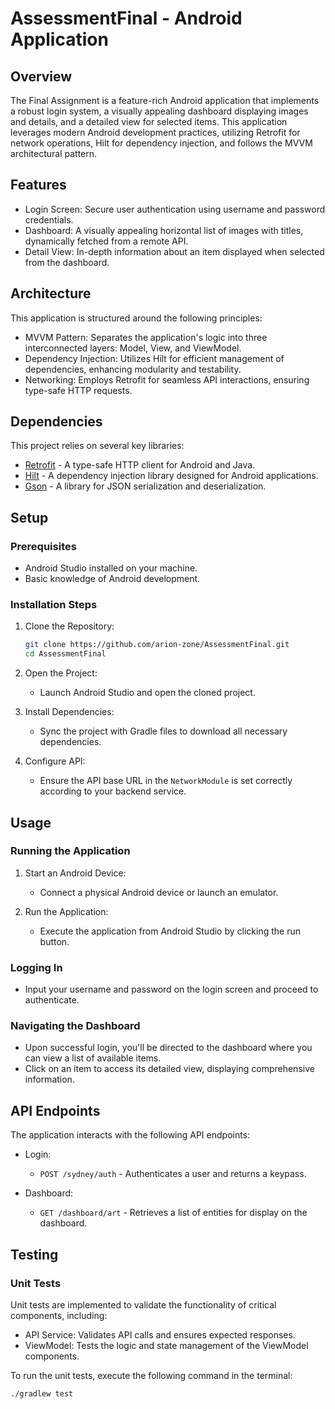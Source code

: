 # AssessmentFinal - Android Application

## Overview

The Final Assignment is a feature-rich Android application that implements a robust login system, a visually appealing dashboard displaying images and details, and a detailed view for selected items. This application leverages modern Android development practices, utilizing Retrofit for network operations, Hilt for dependency injection, and follows the MVVM architectural pattern.

## Features

- Login Screen: Secure user authentication using username and password credentials.
- Dashboard: A visually appealing horizontal list of images with titles, dynamically fetched from a remote API.
- Detail View: In-depth information about an item displayed when selected from the dashboard.

## Architecture

This application is structured around the following principles:

- MVVM Pattern: Separates the application's logic into three interconnected layers: Model, View, and ViewModel.
- Dependency Injection: Utilizes Hilt for efficient management of dependencies, enhancing modularity and testability.
- Networking: Employs Retrofit for seamless API interactions, ensuring type-safe HTTP requests.

## Dependencies

This project relies on several key libraries:

- [Retrofit](https://square.github.io/retrofit/) - A type-safe HTTP client for Android and Java.
- [Hilt](https://developer.android.com/training/dependency-injection/hilt-android) - A dependency injection library designed for Android applications.
- [Gson](https://github.com/google/gson) - A library for JSON serialization and deserialization.

## Setup

### Prerequisites

- Android Studio installed on your machine.
- Basic knowledge of Android development.

### Installation Steps

1. Clone the Repository:
    ```bash
    git clone https://github.com/arion-zone/AssessmentFinal.git
    cd AssessmentFinal
    ```

2. Open the Project:
   - Launch Android Studio and open the cloned project.

3. Install Dependencies:
   - Sync the project with Gradle files to download all necessary dependencies.

4. Configure API:
   - Ensure the API base URL in the `NetworkModule` is set correctly according to your backend service.

## Usage

### Running the Application

1. Start an Android Device:
   - Connect a physical Android device or launch an emulator.

2. Run the Application:
   - Execute the application from Android Studio by clicking the run button.

### Logging In

- Input your username and password on the login screen and proceed to authenticate.

### Navigating the Dashboard

- Upon successful login, you'll be directed to the dashboard where you can view a list of available items.
- Click on an item to access its detailed view, displaying comprehensive information.

## API Endpoints

The application interacts with the following API endpoints:

- Login: 
  - `POST /sydney/auth` - Authenticates a user and returns a keypass.
  
- Dashboard: 
  - `GET /dashboard/art` - Retrieves a list of entities for display on the dashboard.

## Testing

### Unit Tests

Unit tests are implemented to validate the functionality of critical components, including:

- API Service: Validates API calls and ensures expected responses.
- ViewModel: Tests the logic and state management of the ViewModel components.

To run the unit tests, execute the following command in the terminal:

```bash
./gradlew test
